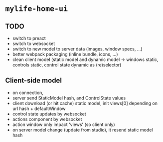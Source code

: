 # `mylife-home-ui`

## TODO
 - switch to preact
 - switch to websocket
 - switch to new model to server data (images, window specs, ...)
 - better webpack packaging (inline bundle, icons, ...)
 - clean client model (static model and dynamic model -> windows static, controls static, control state dynamic as (re)selector)

## Client-side model
  
 - on connection, 
  - server send StaticModel hash, and ControlState values
  - client download (or hit cache) static model, init views[0] depending on url hash + defaultWindow
 - control state updates by websocket
 - actions component by websocket
 - action window only impact 'views' (so client only)
 - on server model change (update from studio), it resend static model hash

